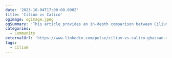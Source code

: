 ```yaml
---
date: '2023-10-04T17:00:00.000Z'
title: 'Cilium vs Calico'
ogImage: ogimage.jpeg
ogSummary: 'This article provides an in-depth comparison between Cilium and Calico as networking solutions for Kubernetes. The author concludes that Cilium stands out in terms of performance, functionality, and flexibility, especially with its application-aware network policies and service mesh integration'
categories:
  - Community
externalUrl: 'https://www.linkedin.com/pulse/cilium-vs-calico-ghassan-malke-/'
tags:
  - Cilium
---
```


